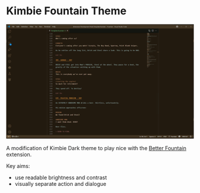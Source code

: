 # Kimbie Fountain Theme

![](images/preview.png)

A modification of Kimbie Dark theme to play nice with the [Better Fountain](https://marketplace.visualstudio.com/items?itemName=piersdeseilligny.betterfountain) extension.

Key aims:

- use readable brightness and contrast
- visually separate action and dialogue